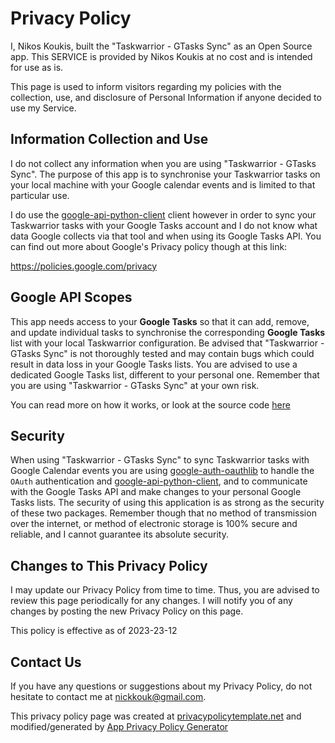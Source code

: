 # Privacy Policy

I, Nikos Koukis, built the "Taskwarrior - GTasks Sync" as an Open Source app.
This SERVICE is provided by Nikos Koukis at no cost and is intended for use as
is.

This page is used to inform visitors regarding my policies with the collection,
use, and disclosure of Personal Information if anyone decided to use my Service.

## Information Collection and Use

I do not collect any information when you are using "Taskwarrior - GTasks
Sync". The purpose of this app is to synchronise your Taskwarrior tasks
on your local machine with your Google calendar events and is limited to that
particular use.

I do use the
[google-api-python-client](https://github.com/googleapis/google-api-python-client)
client however in order to sync your Taskwarrior tasks with your Google Tasks
account and I do not know what data Google collects via that tool and when using
its Google Tasks API. You can find out more about Google's Privacy policy
though at this link:

https://policies.google.com/privacy

## Google API Scopes

This app needs access to your **Google Tasks** so that it can add, remove,
and update individual tasks to synchronise the corresponding **Google Tasks**
list with your local Taskwarrior configuration. Be advised that "Taskwarrior -
GTasks Sync" is not thoroughly tested and may contain bugs which could
result in data loss in your Google Tasks lists. You are advised to use a
dedicated Google Tasks list, different to your personal one. Remember that you
are using "Taskwarrior - GTasks Sync" at your own risk.

You can read more on how it works, or look at the source code
[here](https://github.com/bergercookie/syncall)

## Security

When using "Taskwarrior - GTasks Sync" to sync Taskwarrior tasks with Google
Calendar events you are using
[google-auth-oauthlib](https://pypi.org/project/google-auth-oauthlib/) to handle
the `OAuth` authentication and
[google-api-python-client](https://github.com/googleapis/google-api-python-client),
and to communicate with the Google Tasks API and make changes to your
personal Google Tasks lists. The security of using this application is as strong
as the security of these two packages. Remember though that no method of
transmission over the internet, or method of electronic storage is 100% secure
and reliable, and I cannot guarantee its absolute security.

## Changes to This Privacy Policy

I may update our Privacy Policy from time to time. Thus, you are advised to
review this page periodically for any changes. I will notify you of any changes
by posting the new Privacy Policy on this page.

This policy is effective as of 2023-23-12

## Contact Us

If you have any questions or suggestions about my Privacy Policy, do not
hesitate to contact me at <nickkouk@gmail.com>.

This privacy policy page was created at
[privacypolicytemplate.net](https://privacypolicytemplate.net) and
modified/generated by [App Privacy Policy
Generator](https://app-privacy-policy-generator.firebaseapp.com/)
